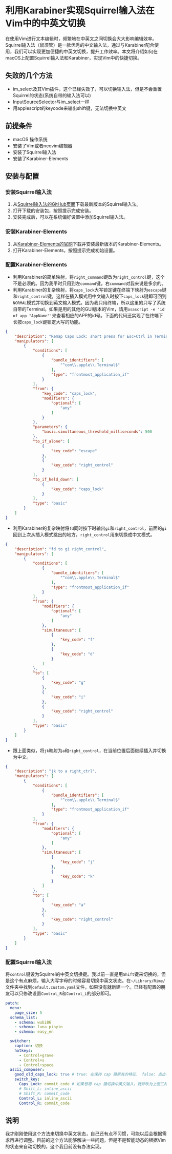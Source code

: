 # 利用Karabiner实现Squirrel输入法在Vim中的中英文切换

在使用Vim进行文本编辑时，频繁地在中英文之间切换会大大影响编辑效率。Squirrel输入法（鼠须管）是一款优秀的中文输入法，通过与Karabiner配合使用，我们可以实现更加便捷的中英文切换，提升工作效率。本文将介绍如何在macOS上配置Squirrel输入法和Karabiner，实现Vim中的快捷切换。

## 失败的几个方法

- im_select及其Vim插件，这个已经失效了，可以切换输入法，但是不会重置Squirrel的状态(系统自带的输入法可以)
- InputSourceSelector与im_select一样
- 用applescript的keycode来输出shift键，无法切换中英文

## 前提条件

- macOS 操作系统
- 安装了Vim或者neovim编辑器
- 安装了Squirrel输入法
- 安装了Karabiner-Elements

## 安装与配置

### 安装Squirrel输入法

1. 从[Squirrel输入法的GitHub页面](https://github.com/rime/squirrel)下载最新版本的Squirrel输入法。
2. 打开下载的安装包，按照提示完成安装。
3. 安装完成后，可以在系统偏好设置中添加Squirrel输入法。

### 安装Karabiner-Elements

1. 从[Karabiner-Elements的官网](https://karabiner-elements.pqrs.org)下载并安装最新版本的Karabiner-Elements。
2. 打开Karabiner-Elements，按照提示完成初始设置。

### 配置Karabiner-Elements

- 利用Karabiner的简单映射，将`right_command`键改为`right_control`键，这个不是必须的。因为我平时只用到左`command`键，右`command`对我来说是多余的。
- 利用Karabiner的复杂映射，将`caps_lock`大写锁定键在终端下映射为`escape`键和`right_control`键，这样在插入模式用中文输入时按下`caps_lock`键即可回到`NORMAL`模式并切换到英文输入模式。因为我只用终端，所以这里的只写了系统自带的Terminal。如果是用的其他的GUI版本的Vim，请用`osascript -e 'id of app "AppName"'`来查看相应的APP的id号。下面的代码还实现了在终端下长按`caps_lock`键锁定大写的功能。
```json
{
    "description": "Remap Caps Lock: short press for Esc+Ctrl in Terminal, long press for Caps Lock",
    "manipulators": [
        {
            "conditions": [
                {
                    "bundle_identifiers": [
                        "^com\\.apple\\.Terminal$"
                    ],
                    "type": "frontmost_application_if"
                }
            ],
            "from": {
                "key_code": "caps_lock",
                "modifiers": {
                    "optional": [
                        "any"
                    ]
                }
            },
            "parameters": {
                "basic.simultaneous_threshold_milliseconds": 500
            },
            "to_if_alone": [
                {
                    "key_code": "escape"
                },
                {
                    "key_code": "right_control"
                }
            ],
            "to_if_held_down": [
                {
                    "key_code": "caps_lock"
                }
            ],
            "type": "basic"
        }
    ]
}
```

- 利用Karabiner的复杂映射将`fd`同时按下时输出`gi`和`right_control`，前面的`gi`回到上次从插入模式跳出的地方，`right_control`用来切换成中文模式。
```json
{
    "description": "fd to gi right_control",
    "manipulators": [
        {
            "conditions": [
                {
                    "bundle_identifiers": [
                        "^com\\.apple\\.Terminal$"
                    ],
                    "type": "frontmost_application_if"
                }
            ],
            "from": {
                "modifiers": {
                    "optional": [
                        "any"
                    ]
                },
                "simultaneous": [
                    {
                        "key_code": "f"
                    },
                    {
                        "key_code": "d"
                    }
                ]
            },
            "to": [
                {
                    "key_code": "g"
                },
                {
                    "key_code": "i"
                },
                {
                    "key_code": "right_control"
                }
            ],
            "type": "basic"
        }
    ]
}
```

- 跟上面类似，将`jk`映射为`a`和`right_control`，在当前位置后面继续插入并切换为中文。
```json
{
    "description": "jk to a right_ctrl",
    "manipulators": [
        {
            "conditions": [
                {
                    "bundle_identifiers": [
                        "^com\\.apple\\.Terminal$"
                    ],
                    "type": "frontmost_application_if"
                }
            ],
            "from": {
                "modifiers": {
                    "optional": [
                        "any"
                    ]
                },
                "simultaneous": [
                    {
                        "key_code": "j"
                    },
                    {
                        "key_code": "k"
                    }
                ]
            },
            "to": [
                {
                    "key_code": "a"
                },
                {
                    "key_code": "right_control"
                }
            ],
            "type": "basic"
        }
    ]
}
```

### 配置Squirrel输入法

将`control`键设为Squirrel的中英文切换键。我以前一直是用`Shift`键来切换的，但是这个有点麻烦，输入大写字母的时候容易切换中英文状态。在`~/Library/Rime/`文件夹中找到`default.custom.yaml`文件，如果没有就新建一个。已经有配置的朋友可以只修改设置`Control_R`和`Control_L`的部分即可。
```yaml
patch:
  menu:
    page_size: 5
  schema_list:
    - schema: wubi86
    - schema: luna_pinyin
    - schema: easy_en

  switcher:
    caption: 切换
    hotkeys:
      - Control+grave
      - Control+s
      - Control+space
  ascii_composer:
    good_old_caps_lock: true # true: 在保持 cap 键原有的特征， false: 点击不会切换大小写
    switch_key:
      Caps_Lock: commit_code # 如果想用 cap 键切换中英文输入，就修改为上面三种的任一一种，否则用 noop
      # Shift_L: inline_ascii
      # Shift_R: commit_code
      Control_L: inline_ascii
      Control_R: commit_code
```

## 说明
我才刚刚使用这个方法来切换中英文状态，自己还有点不习惯，可能以后会根据需求再进行调整。目前的这个方法能够解决一些问题，但是不是智能动态的根据Vim的状态来自动切换的，这个我目前没有办法实现。
